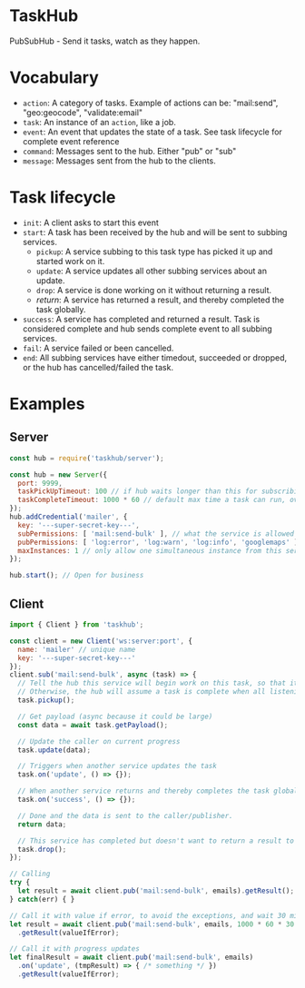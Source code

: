 # TaskHub

PubSubHub - Send it tasks, watch as they happen.

# Vocabulary

- `action`: A category of tasks. Example of actions can be: "mail:send", "geo:geocode", "validate:email"
- `task`: An instance of an `action`, like a job.
- `event`: An event that updates the state of a task. See task lifecycle for complete event reference
- `command`: Messages sent to the hub. Either "pub" or "sub"
- `message`: Messages sent from the hub to the clients.

# Task lifecycle

- `init`: A client asks to start this event
- `start`: A task has been received by the hub and will be sent to subbing services.
  - `pickup`: A service subbing to this task type has picked it up and started work on it.
  - `update`: A service updates all other subbing services about an update.
  - `drop`: A service is done working on it without returning a result.
  - *return*: A service has returned a result, and thereby completed the task globally.
- `success`: A service has completed and returned a result. Task is considered complete and hub sends complete event to all subbing services.
- `fail`: A service failed or been cancelled.
- `end`: All subbing services have either timedout, succeeded or dropped, or the hub has cancelled/failed the task.


# Examples

## Server

```javascript
const hub = require('taskhub/server');

const hub = new Server({
  port: 9999,
  taskPickUpTimeout: 100 // if hub waits longer than this for subscribing services the task has failed.
  taskCompleteTimeout: 1000 * 60 // default max time a task can run, override per task basis
});
hub.addCredential('mailer', {
  key: '---super-secret-key---',
  subPermissions: [ 'mail:send-bulk' ], // what the service is allowed to listen to
  pubPermissions: [ 'log:error', 'log:warn', 'log:info', 'googlemaps' ], // what the service is allowed to emit. E.g. 'log' so that it can log stuff. 'googlemaps' to ask another service for geocoding there
  maxInstances: 1 // only allow one simultaneous instance from this service. If > 1 hub will distribute events to each connection by round robin. Not implemented.
});

hub.start(); // Open for business
```

## Client

```javascript
import { Client } from 'taskhub';

const client = new Client('ws:server:port', {
  name: 'mailer' // unique name
  key: '---super-secret-key---'
});
client.sub('mail:send-bulk', async (task) => {
  // Tell the hub this service will begin work on this task, so that it knows to wait.
  // Otherwise, the hub will assume a task is complete when all listening services has seen it, or timedout. (The timeout is short.)
  task.pickup();

  // Get payload (async because it could be large)
  const data = await task.getPayload();

  // Update the caller on current progress
  task.update(data);

  // Triggers when another service updates the task
  task.on('update', () => {});

  // When another service returns and thereby completes the task globally.
  task.on('success', () => {});

  // Done and the data is sent to the caller/publisher.
  return data;

  // This service has completed but doesn't want to return a result to pub.
  task.drop();
});

// Calling
try {
  let result = await client.pub('mail:send-bulk', emails).getResult();
} catch(err) { }

// Call it with value if error, to avoid the exceptions, and wait 30 min
let result = await client.pub('mail:send-bulk', emails, 1000 * 60 * 30 /* 30 min */)
  .getResult(valueIfError);

// Call it with progress updates
let finalResult = await client.pub('mail:send-bulk', emails)
  .on('update', (tmpResult) => { /* something */ })
  .getResult(valueIfError);
```
